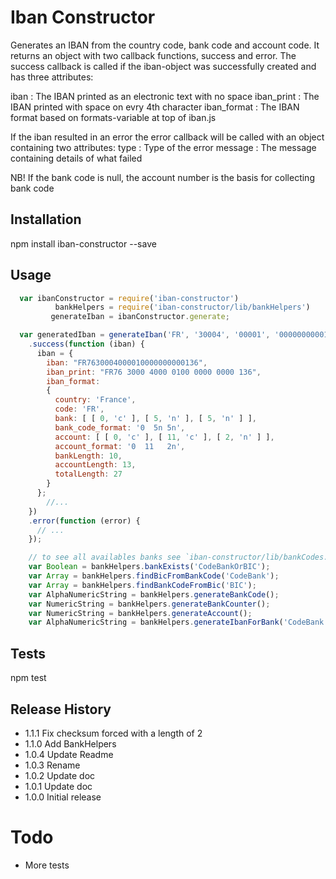 Iban Constructor
=========


Generates an IBAN from the country code, bank code and account code. It returns an object with two callback functions, success and error. The success callback is called if the iban-object was successfully created and has three attributes:

iban : The IBAN printed as an electronic text with no space
iban_print : The IBAN printed with space on evry 4th character
iban_format : The IBAN format based on formats-variable at top of iban.js

If the iban resulted in an error the error callback will be called with an object containing two attributes:
type : Type of the error
message : The message containing details of what failed

NB! If the bank code is null, the account number is the basis for collecting bank code

## Installation

  npm install iban-constructor --save

## Usage

```javascript
  var ibanConstructor = require('iban-constructor')
          bankHelpers = require('iban-constructor/lib/bankHelpers')
         generateIban = ibanConstructor.generate;

  var generatedIban = generateIban('FR', '30004', '00001', '00000000001')
    .success(function (iban) {
      iban = {
        iban: "FR7630004000010000000000136",
        iban_print: "FR76 3000 4000 0100 0000 0000 136",
        iban_format:
        {
          country: 'France',
          code: 'FR',
          bank: [ [ 0, 'c' ], [ 5, 'n' ], [ 5, 'n' ] ],
          bank_code_format: '0  5n 5n',
          account: [ [ 0, 'c' ], [ 11, 'c' ], [ 2, 'n' ] ],
          account_format: '0  11   2n',
          bankLength: 10,
          accountLength: 13,
          totalLength: 27
        }
      };
        //...
    })
    .error(function (error) {
      // ...
    });

    // to see all availables banks see `iban-constructor/lib/bankCodes.csv`
    var Boolean = bankHelpers.bankExists('CodeBankOrBIC');
    var Array = bankHelpers.findBicFromBankCode('CodeBank');
    var Array = bankHelpers.findBankCodeFromBic('BIC');
    var AlphaNumericString = bankHelpers.generateBankCode();
    var NumericString = bankHelpers.generateBankCounter();
    var NumericString = bankHelpers.generateAccount();
    var AlphaNumericString = bankHelpers.generateIbanForBank('CodeBank');
```

## Tests

  npm test

## Release History

* 1.1.1 Fix checksum forced with a length of 2
* 1.1.0 Add BankHelpers
* 1.0.4 Update Readme
* 1.0.3 Rename
* 1.0.2 Update doc
* 1.0.1 Update doc
* 1.0.0 Initial release

# Todo

* More tests